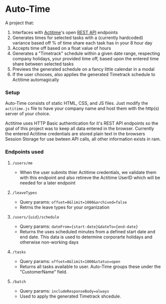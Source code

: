 # Auto-Time

A project that:
1. Interfaces with [Actitime](https://www.actitime.com/)'s open [REST API](https://online.actitime.com/your-company-here/api/v1/swagger) endpoints
1. Generates times for selected tasks with a (currently hardcoded) variance based off % of time share each task has in your 8 hour day
1. Accepts time off based on a float value of hours
1. Generates a "Timetrack" schedule within a given date range, respecting company holidays, your provided time off, based upon the entered time share between selected tasks
1. Previews the generated schedule on a fancy little calendar in a modal
1. If the user chooses, also applies the generated Timetrack schedule to Actitime automagically

### Setup

Auto-Time consists of static HTML, CSS, and JS files. Just modify the `actitime.js` file to have your company name and host them with the http(s) server of your choice.  

Actitime uses HTTP Basic authentication for it's REST API endpoints so the goal of this project was to keep all data entered in the browser.
Currently the entered Actitime credentials are stored plain text in the browsers Session Storage for use bwteen API calls, all other information exists in ram.

### Endpoints used

1. `/users/me`
    * When the user submits thier Actitime credentials, we validate them with this endpoint and also retireve the Actitime UserID which will be needed for a later endpoint

1. `/leaveTypes`
    * Query params: `offset=0&limit=1000&archived=false`
    * Retrns the leave types for your organization

1. `/users/{uid}/schedule`
    * Query params: `dateFrom={start-date}&dateTo={end-date}`
    * Returns the uses scheduled minutes from a defined start date and end date. This data is used to determine corporarte holidays and otherwise non-working days

1. `/tasks`
    * Query params: `offset=0&limit=1000&status=open`
    * Returns all tasks available to user. Auto-Time groups these under the "CustomerName" field.

1. `/batch`
    * Query params: `includeResponseBody=always`
    * Used to apply the generated Timetrack shcedule.